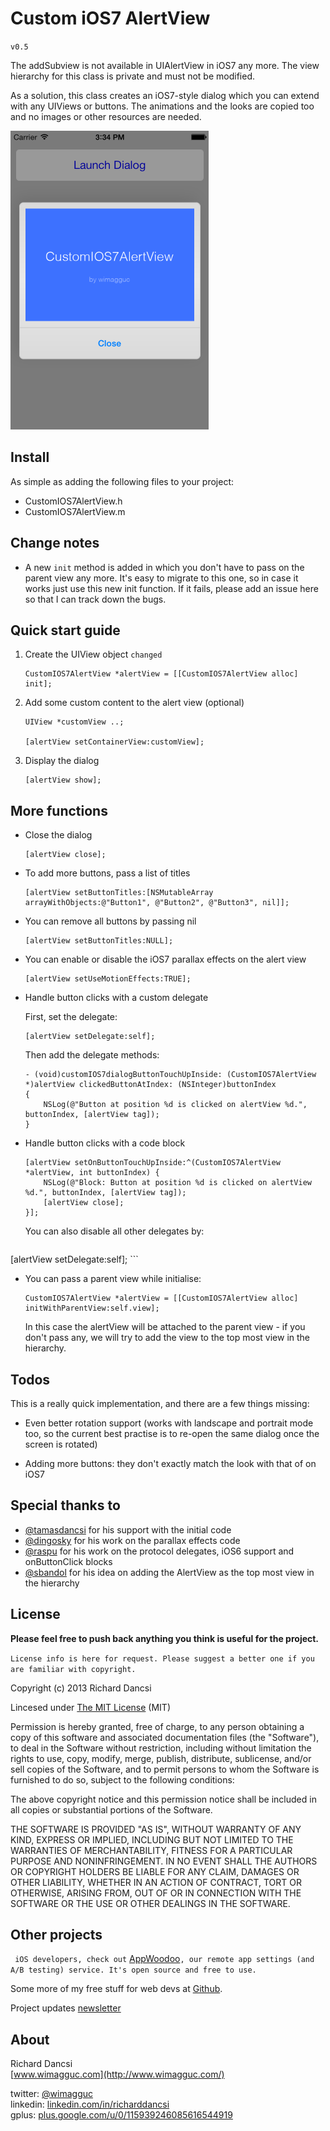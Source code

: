 # Custom iOS7 AlertView

`v0.5`

The addSubview is not available in UIAlertView in iOS7 any more. The view hierarchy for this class is private and must not be modified.

As a solution, this class creates an iOS7-style dialog which you can extend with any UIViews or buttons. The animations and the looks are copied too and no images or other resources are needed.

![A demo screen](Docs/screen.png)

## Install

As simple as adding the following files to your project:

* CustomIOS7AlertView.h
* CustomIOS7AlertView.m

## Change notes

* A new `init` method is added in which you don't have to pass on the parent view any more. It's easy to migrate to this one, so in case it works just use this new init function. If it fails, please add an issue here so that I can track down the bugs.

## Quick start guide

1. Create the UIView object `changed`

    ```
    CustomIOS7AlertView *alertView = [[CustomIOS7AlertView alloc] init];
    ```
  
2. Add some custom content to the alert view (optional)

    ```
    UIView *customView ..;

    [alertView setContainerView:customView];
    ```

3. Display the dialog

    ```
    [alertView show];
    ```

## More functions

* Close the dialog

    ```
    [alertView close];
    ```

* To add more buttons, pass a list of titles

    ```
    [alertView setButtonTitles:[NSMutableArray arrayWithObjects:@"Button1", @"Button2", @"Button3", nil]];
    ```

* You can remove all buttons by passing nil

    ```
    [alertView setButtonTitles:NULL];
    ```

* You can enable or disable the iOS7 parallax effects on the alert view

    ```
    [alertView setUseMotionEffects:TRUE];
    ```

* Handle button clicks with a custom delegate

    First, set the delegate:

    ```
    [alertView setDelegate:self];
    ```

    Then add the delegate methods:

    ```
    - (void)customIOS7dialogButtonTouchUpInside: (CustomIOS7AlertView *)alertView clickedButtonAtIndex: (NSInteger)buttonIndex
    {
        NSLog(@"Button at position %d is clicked on alertView %d.", buttonIndex, [alertView tag]);
    }
    ```

* Handle button clicks with a code block

    ```
    [alertView setOnButtonTouchUpInside:^(CustomIOS7AlertView *alertView, int buttonIndex) {
        NSLog(@"Block: Button at position %d is clicked on alertView %d.", buttonIndex, [alertView tag]);
        [alertView close];
    }];
    ```

    You can also disable all other delegates by:

    ```
[alertView setDelegate:self];
    ```

* You can pass a parent view while initialise:

    ```
    CustomIOS7AlertView *alertView = [[CustomIOS7AlertView alloc] initWithParentView:self.view];
    ```

    In this case the alertView will be attached to the parent view - if you don't pass any, we will try to add the view to the top most view in the hierarchy.

## Todos

This is a really quick implementation, and there are a few things missing:

* Even better rotation support (works with landscape and portrait mode too, so the current best practise is to re-open the same dialog once the screen is rotated)

* Adding more buttons: they don't exactly match the look with that of on iOS7

## Special thanks to

* [@tamasdancsi](https://github.com/tamasdancsi) for his support with the initial code  
* [@dingosky](https://github.com/dingosky) for his work on the parallax effects code  
* [@raspu](https://github.com/raspu) for his work on the protocol delegates, iOS6 support and onButtonClick blocks  
* [@sbandol](https://github.com/sbandol) for his idea on adding the AlertView as the top most view in the hierarchy

## License

**Please feel free to push back anything you think is useful for the project.**

`License info is here for request. Please suggest a better one if you are familiar with copyright.`

Copyright (c) 2013 Richard Dancsi

Lincesed under [The MIT License](http://opensource.org/licenses/MIT) (MIT)

Permission is hereby granted, free of charge, to any person obtaining a copy
of this software and associated documentation files (the "Software"), to deal
in the Software without restriction, including without limitation the rights
to use, copy, modify, merge, publish, distribute, sublicense, and/or sell
copies of the Software, and to permit persons to whom the Software is
furnished to do so, subject to the following conditions:

The above copyright notice and this permission notice shall be included in
all copies or substantial portions of the Software.

THE SOFTWARE IS PROVIDED "AS IS", WITHOUT WARRANTY OF ANY KIND, EXPRESS OR
IMPLIED, INCLUDING BUT NOT LIMITED TO THE WARRANTIES OF MERCHANTABILITY,
FITNESS FOR A PARTICULAR PURPOSE AND NONINFRINGEMENT. IN NO EVENT SHALL THE
AUTHORS OR COPYRIGHT HOLDERS BE LIABLE FOR ANY CLAIM, DAMAGES OR OTHER
LIABILITY, WHETHER IN AN ACTION OF CONTRACT, TORT OR OTHERWISE, ARISING FROM,
OUT OF OR IN CONNECTION WITH THE SOFTWARE OR THE USE OR OTHER DEALINGS IN
THE SOFTWARE.

## Other projects

`
iOS developers, check out` [AppWoodoo](http://www.appwoodoo.com/)`, our remote app settings (and A/B testing) service. It's open source and free to use.
`

Some more of my free stuff for web devs at [Github](https://github.com/wimagguc?tab=repositories).

Project updates [newsletter](http://wimagguc.us4.list-manage.com/subscribe/post?u=83343dbd708d35d76618f66c5&id=da7cc7f1dc)

## About

Richard Dancsi  
[www.wimagguc.com](http://www.wimagguc.com/)  

twitter: [@wimagguc](http://twitter.com/wimagguc)  
linkedin: [linkedin.com/in/richarddancsi](http://linkedin.com/in/richarddancsi)  
gplus: [plus.google.com/u/0/115939246085616544919](https://plus.google.com/u/0/115939246085616544919)  
